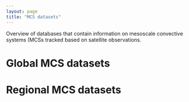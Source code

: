 ```yaml
---
layout: page
title: "MCS datasets"
---
```


Overview of databases that contain information on mesoscale convective systems (MCSs tracked based on satellite observations.  


# Global MCS datasets


# Regional MCS datasets
